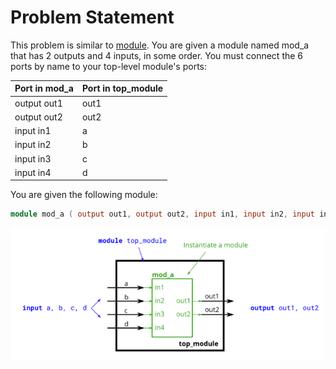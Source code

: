 # Problem Statement

This problem is similar to [module](). You are given a module named mod_a that has 2 outputs and 4 inputs, in some order. You must connect the 6 ports by name to your top-level module's ports:

| Port in mod_a | Port in top_module |
| --- | ---|
|output out1 | out1 |
|output out2 | out2 |
| input in1	| a|
|input in2 | b |
|input in3	| c|
|input in4 | d |

You are given the following module:

```verilog
module mod_a ( output out1, output out2, input in1, input in2, input in3, input in4);
```

![alt text](image.png)